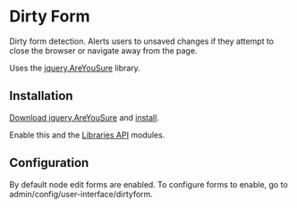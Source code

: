# Dirty Form

Dirty form detection. Alerts users to unsaved changes if they attempt to close 
the browser or navigate away from the page.

Uses the [jquery.AreYouSure](https://github.com/codedance/jquery.AreYouSure) 
library.

## Installation

[Download jquery.AreYouSure](https://github.com/codedance/jquery.AreYouSure/releases)
and [install](https://www.drupal.org/node/1440066).

Enable this and the [Libraries API](https://www.drupal.org/project/libraries) 
modules.

## Configuration

By default node edit forms are enabled. To configure forms to enable, go to
admin/config/user-interface/dirtyform.
